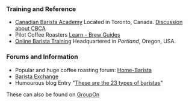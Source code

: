 ### Training and Reference
- [Canadian Barista Academy](https://canadianbaristaacademy.com/) Located in Toronto, Canada. [Discussion about CBCA](https://www.home-barista.com/tips/canadian-barista-coffee-academy-cbca-trainings-t22271.html)
- Pilot Coffee Roasters [Learn - Brew Guides](https://www.pilotcoffeeroasters.com/learn/brew-guides/)
- [Online Barista Training](https://onlinebaristatraining.com/) Headquartered in *Portland*, Oregon, USA.

### Forums and Information
- Popular and huge coffee roasting forum: [Home-Barista](https://www.home-barista.com/)
- [Barista Exchange](https://www.baristaexchange.com/)
- Humourous blog Entry "[These are the 23 types of baristas](https://www.thrillist.com/drink/nation/types-of-baristas-small-talk-experts-tip-flirts-lifers-and-more-thrillist-nation)"


These can also be found on [GroupOn](https://www.groupon.com/)